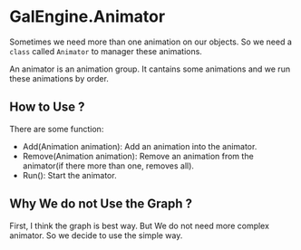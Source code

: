 # GalEngine.Animator

Sometimes we need more than one animation on our objects.
So we need a `class` called `Animator` to manager these animations.

An animator is an animation group. It cantains some animations and we run these animations by order.

## How to Use ?

There are some function:

- Add(Animation animation): Add an animation into the animator.
- Remove(Animation animation): Remove an animation from the animator(if there more than one, removes all).
- Run(): Start the animator.

## Why We do not Use the Graph ?

First, I think the graph is best way. But We do not need more complex animator. So we decide to use the simple way.
